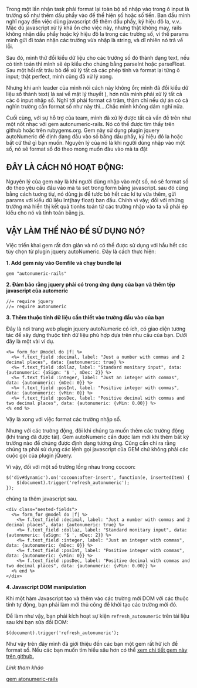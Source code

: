 Trong một lần nhận task phải format lại toàn bộ số nhập vào trong ô input là trường số như thêm dấu phẩy vào để thể hiện số hoặc số tiền. Ban đầu mình nghĩ ngay đến việc dùng  javascript để thêm dấu phẩy, ký hiệu đô la, v.v.. Mặc dù javascript xử lý khá ổn cho việc này, nhưng thật không may, rails không nhận dấu phẩy hoặc ký hiệu đô la trong các trường số, vì thế params mình gửi đi toàn nhận các trường vừa nhập là string, và dĩ nhiên nó trả về lỗi.

   Sau đó, mình thử đổi kiểu dữ liệu cho các trường số đó thành dạng text, nếu có tính toán thì mình sẽ ép kiểu cho chúng bằng parseInt hoặc parseFloat. Sau một hồi rất trâu bò để xử lý tất cả các phép tính và format lại từng ô input; thật perfect, mình cũng đã xử lý xong.
   
   Nhưng khi anh leader của mình nói cách này không ổn; mình đã đổi kiểu dữ liệu số thành text( là sai về mặt lý thuyết ), hơn nữa mình phải xử lý tất cả các ô input nhập số. Nghĩ tới phải format cả trăm, thậm chí nếu dự án có cả nghìn trường cần format số như này thì....Chắc mình không dám nghĩ nữa.
    
   Cuối cùng, với sự hỗ trợ của team, mình đã xử lý được tất cả vấn đề trên như một nốt nhạc với gem  autonumeric-rails. Nó có thể được tìm thấy trên github hoặc trên rubygems.org. Gem này sử dụng plugin jquery autoNumeric để định dạng đầu vào số bằng dấu phẩy, ký hiệu đô la hoặc bất cứ thứ gì bạn muốn. Nguyên lý của nó là khi người dùng nhập vào một số, nó sẽ format số đó theo mong muốn đàu vào mà ta đặt

## ĐÂY LÀ CÁCH NÓ HOẠT ĐỘNG:
Nguyên lý của gem này là khi người dùng nhập vào một số, nó sẽ format số đó theo yêu cầu đầu vào mà ta set trong form bằng javascript. sau đó cũng bằng cách tuơng tiự, nó dùng js để tước bỏ hết các kí tự vừa thêm, gửi params với kiểu dữ liệu Int(hay float) ban đầu. Chính vì vậy; đối với những trường mà hiển thị kết quả tionhs toán từ các trường nhập vào ta vẫ phải ép kiểu cho nó và tính toán bằng js.

## VẬY LÀM THẾ NÀO ĐỂ SỬ DỤNG NÓ?
Việc triển khai gem rất đơn giản và nó có thể được sử dụng với hầu hết các tùy chọn từ plugin jquery autoNumeric. Đây là cách thực hiện:

**1. Add gem này vào Gemfile và chạy bundle lại**
```
gem "autonumeric-rails"
```
**2. Đảm bảo rằng jquery phải có trong ứng dụng của bạn và thêm tệp javascript của automeric**
```
//= require jquery
//= require autonumeric
```

**3. Thêm thuộc tính dữ liệu cần thiết vào trường đầu vào của bạn** 

Đây là nơi trang web plugin jquery autoNumeric có ích, có giao diện tương tác để xây dựng thuộc tính dữ liệu phù hợp dựa trên nhu cầu của bạn. Dưới đây là một vài ví dụ.
```
<%= form_for @model do |f| %>
  <%= f.text_field :decimal, label: "Just a number with commas and 2 decimal places", data: {autonumeric: true} %>
  <%= f.text_field :dollaz, label: "Standard monitary input", data: {autonumeric: {aSign: '$ ', mDec: 2}} %>
  <%= f.text_field :integer, label: "Just an integer with commas", data: {autonumeric: {mDec: 0}} %>
  <%= f.text_field :posInt, label: "Positive integer with commas", data: {autonumeric: {vMin: 0}} %>
  <%= f.text_field :posDec, label: "Positive decimal with commas and two decimal places", data: {autonumeric: {vMin: 0.00}} %>
<% end %>
```
Vậy là xong với việc format các trường nhập số.

Nhưng với các trường động, đôi khi chúng ta muốn thêm các trường động (khi trang đã được tải). Gem autoNumeric cần được làm mới khi thêm bất kỳ trường nào để chúng được định dạng tương ứng. Cũng cần chỉ ra rằng chúng ta phải sử dụng các lệnh gọi javascript của GEM chứ không phải các cuộc gọi của plugin jQuery.

Vì vậy, đối với một số trường lồng nhau trong cocoon:
```
$('div#dynamic').on('cocoon:after-insert', function(e, insertedItem) {
	$(document).trigger('refresh_autonumeric');
});
```

chúng ta thêm javascript sau.

```
<div class="nested-fields">
  <%= form_for @model do |f| %>
    <%= f.text_field :decimal, label: "Just a number with commas and 2 decimal places", data: {autonumeric: true} %>
    <%= f.text_field :dollaz, label: "Standard monitary input", data: {autonumeric: {aSign: '$ ', mDec: 2}} %>
    <%= f.text_field :integer, label: "Just an integer with commas", data: {autonumeric: {mDec: 0}} %>
    <%= f.text_field :posInt, label: "Positive integer with commas", data: {autonumeric: {vMin: 0}} %>
    <%= f.text_field :posDec, label: "Positive decimal with commas and two decimal places", data: {autonumeric: {vMin: 0.00}} %>
  <% end %>
</div>
```
**4. Javascript DOM manipulation**

 Khi một hàm Javascript tạo và thêm vào các trường mới DOM với các thuộc tính tự động, bạn phải làm mới thủ công để khởi tạo các trường mới đó.

Để làm như vậy, bạn phải kích hoạt sự kiện `refresh_autonumeric` trên tài liệu sau khi bạn sửa đổi DOM:
```
$(document).trigger('refresh_autonumeric');
```
Như vậy trên đây mình đã giới thiệu đến các bạn một gem rất hữ ích để format số. Nếu các bạn muốn tìm hiểu sâu hơn có thể [xem chi tiết gem này trên github.](https://github.com/randoum/autonumeric-rails)

*Link tham khảo*

[gem atonumeric-rails](https://github.com/randoum/autonumeric-rails)